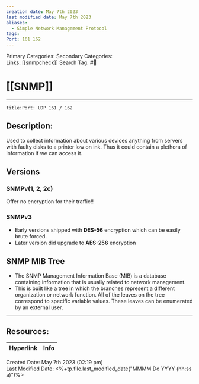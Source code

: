 ```yaml
---
creation date: May 7th 2023
last modified date: May 7th 2023
aliases:
  - Simple Network Management Protocol
tags: 
Port: 161 162
---
```


Primary Categories: 
Secondary Categories:  
Links: [[snmpcheck]]
Search Tag: #📕  

# [[SNMP]]  
___
```ad-port
title:Port: UDP 161 / 162
```
## Description:  
Used to collect information about various devices anything from servers with faulty disks to a printer low on ink. Thus it could contain a plethora of information if we can access it.



## Versions
### SNMPv(1, 2, 2c)
Offer no encryption for their traffic!!


### SNMPv3
- Early versions shipped with **DES-56** encryption which can be easily brute forced.
- Later version did upgrade to **AES-256** encryption



## SNMP MIB Tree
- The SNMP Management Information Base (MIB) is a database containing information that is usually related to network management.
- This is built like a tree in which the branches represent a different organization or network function. All of the leaves on the tree correspond to specific variable values. These leaves can be enumerated by an external user. 





___

## Resources:

| Hyperlink | Info |
| --------- | ---- |


Created Date: May 7th 2023 (02:19 pm)  
Last Modified Date: <%+tp.file.last_modified_date("MMMM Do YYYY (hh:ss a)")%>
